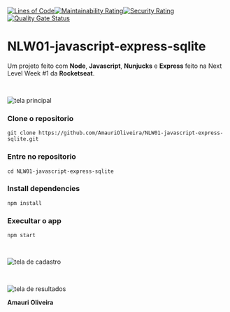 [![Lines of Code](https://sonarcloud.io/api/project_badges/measure?project=AmauriOliveira_NLW01-javascript-express-sqlite&metric=ncloc)](https://sonarcloud.io/dashboard?id=AmauriOliveira_NLW01-javascript-express-sqlite)[![Maintainability Rating](https://sonarcloud.io/api/project_badges/measure?project=AmauriOliveira_NLW01-javascript-express-sqlite&metric=sqale_rating)](https://sonarcloud.io/dashboard?id=AmauriOliveira_NLW01-javascript-express-sqlite)[![Security Rating](https://sonarcloud.io/api/project_badges/measure?project=AmauriOliveira_NLW01-javascript-express-sqlite&metric=security_rating)](https://sonarcloud.io/dashboard?id=AmauriOliveira_NLW01-javascript-express-sqlite)[![Quality Gate Status](https://sonarcloud.io/api/project_badges/measure?project=AmauriOliveira_NLW01-javascript-express-sqlite&metric=alert_status)](https://sonarcloud.io/dashboard?id=AmauriOliveira_NLW01-javascript-express-sqlite)
<br/>
# NLW01-javascript-express-sqlite
Um projeto feito com **Node**, **Javascript**, **Nunjucks** e **Express** feito na Next Level Week #1 da **Rocketseat**.

<br/>

![tela principal](https://i.imgur.com/8wiDlXB.png)

### Clone o repositorio
`git clone https://github.com/AmauriOliveira/NLW01-javascript-express-sqlite.git`

### Entre no repositorio
`cd NLW01-javascript-express-sqlite`

### Install dependencies
`npm install`

### Execultar o app
`npm start`

<br/>

![tela de cadastro](https://i.imgur.com/5ruF2G0.png)

<br/>

![tela de resultados](https://i.imgur.com/VLwtoLO.png)

**Amauri Oliveira**
